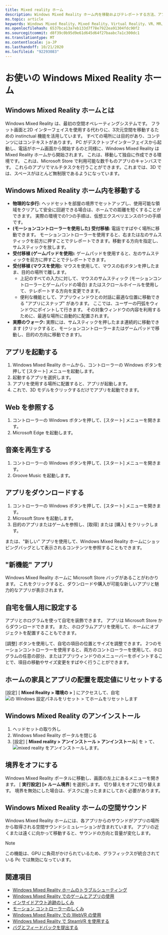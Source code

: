 ```yaml
---
title: Mixed reality ホーム
description: Windows Mixed Reality ホーム内を移動およびテレポートする方法、アプリとゲームを起動する方法、ホームをカスタマイズする方法、およびビジュアル、オーディオ、音声設定を変更する方法。
ms.topic: article
keywords: Windows Mixed Reality、Mixed Reality、Virtual Reality、VR、MR、Home、Navigate、Get、アプリ、ゲーム
ms.openlocfilehash: 6537bca13a7eb133d7f78e7922ea91304fdc90f2
ms.sourcegitcommit: d8f39c0b95d9e61d645d64f27baabc7a1c300dc1
ms.translationtype: MT
ms.contentlocale: ja-JP
ms.lasthandoff: 10/21/2020
ms.locfileid: "92293083"
---
```

# <a name="your-windows-mixed-reality-home"></a>お使いの Windows Mixed Reality ホーム

## <a name="what-is-the-windows-mixed-reality-home"></a>Windows Mixed Reality ホームとは

Windows Mixed Reality は、最初の空間オペレーティングシステムです。 フラット画面と2D インターフェイスを使用する代わりに、3次元空間を移動するための instinctual 機能を活用しています。 すべての場所には目的があり、コンテンツにはコンテキストがあります。 PC がデスクトップインターフェイスから起動し、電話がホーム画面から開始するのと同様に、Windows Mixed Reality は Mixed Reality ホームから開始されます。 これは、移動して独自に作成できる環境です。 これは、Microsoft Store で利用可能な数千ものアプリのキャンバスです。 これらのアプリでマルチタスクを行うことができます。これまでは、3D では、スペースがほとんど無制限であるようになっています。

## <a name="move-through-the-windows-mixed-reality-home"></a>Windows Mixed Reality ホーム内を移動する

* **物理的な歩行:** ヘッドセットを部屋の境界でセットアップし、使用可能な領域をクリアして安全に回避できる場合は、ホームでの距離を短くすることができます。 実際の環境での1つの手順は、仮想エクスペリエンスの1つの手順です。
* **(モーションコントローラーを使用した) 受付移植:** 電話ですばやく場所に移動できます。 モーションコントローラーを使用すると、右または左のサムスティックを前方に押すことでテレポートできます。移動する方向を指定し、サムスティックを放します。
* **受付移植 (ゲームパッドを使用):** ゲームパッドを使用すると、左のサムスティックを前方に押すことでテレポートできます。
* **受付移植 (マウスを使用):** マウスを使用して、マウスの右ボタンを押したまま、目的の場所で離します。
  * 上記のすべての入力に対して、マウスのサムスティック (モーションコントローラーとゲームパッドの場合) またはスクロールホイールを使用して、テレポートする方向を変更できます。
  * 便利な機能として、アプリウィンドウとの対話に最適な位置に移動できる "アプリにスナップ" があります。 ここでは、ユーザーの円弧をウィンドウにポイントして行きます。 その対象ウィンドウの内容を利用するために、最適な場所に自動的に配置されます。
* **実際のウォーク:** 実際には、サムスティックを押したまま連続的に移動できます (クリックすると、モーションコントローラーまたはゲームパッドで移動し、目的の方向に移動できます)。

## <a name="launch-an-app"></a>アプリを起動する

1. Windows Mixed Reality ホームから、コントローラーの Windows ボタンを押して [スタート] メニューを起動します。
2. 起動するアプリを選択します。
3. アプリを使用する場所に配置すると、アプリが起動します。
4. これで、3D モデルをクリックするだけでアプリを起動できます。

## <a name="browse-the-web"></a>Web を参照する

1. コントローラーの Windows ボタンを押して、[スタート] メニューを開きます。
2. Microsoft Edge を起動します。

## <a name="play-music"></a>音楽を再生する

1. コントローラーの Windows ボタンを押して、[スタート] メニューを開きます。
2. Groove Music を起動します。

## <a name="download-an-app"></a>アプリをダウンロードする

1. コントローラーの Windows ボタンを押して、[スタート] メニューを開きます。
2. Microsoft Store を起動します。
3. 目的のアプリまたはゲームを参照し、[取得] または [購入] をクリックします。

または、"新しい" アプリを使用して、Windows Mixed Reality ホームにショッピングバッグとして表示されるコンテンツを参照することもできます。

## <a name="what-is-the-new-for-you-app"></a>"新機能" アプリ

Windows Mixed Reality ホームに Microsoft Store バッグがあることがわかります。 これをクリックすると、ダウンロードや購入が可能な新しいアプリと魅力的なアプリが表示されます。

## <a name="personalize-my-home"></a>自宅を個人用に設定する

アプリとホログラムを使って自宅を装飾できます。 アプリは Microsoft Store からダウンロードできます。 また、ホログラムアプリを使用して、ホームにオブジェクトを配置することもできます。

[調整] ボタンを使用して、自宅の項目の位置とサイズを調整できます。 2つのモーションコントローラーを使用すると、両方のコントローラーを使用して、ホログラムの任意の部分、またはアプリウィンドウのメニューバーをポイントすることで、項目の移動やサイズ変更をすばやく行うことができます。

## <a name="reset-my-homes-furniture-and-app-placement-back-to-default"></a>ホームの家具とアプリの配置を既定値にリセットする

[設定] [ **Mixed Reality > 環境の >** ] にアクセスして、自宅 ![ の Windows 設定パネルをリセット > てホームをリセットします](images/1050px-environmentreset.png)

## <a name="uninstall-windows-mixed-reality"></a>Windows Mixed Reality のアンインストール

1. ヘッドセットの取り外し
2. Windows Mixed Reality ポータルを閉じる
3. [設定] [ **Mixed reality > アンインストール > アンインストール**] を > て、 ![ mixed reality をアンインストールします。](images/1050px-uninstall2.png)

## <a name="turn-off-the-boundary"></a>境界をオフにする

Windows Mixed Reality ポータルに移動し、画面の左上にあるメニューを開きます。 [ **実行設定] [> ルーム境界**] を選択します。 切り替えをオフに切り替えます。 境界を無効にした場合は、デスクに座ったままにしておく必要があります。

## <a name="spatial-sound-in-the-windows-mixed-reality-home"></a>Windows Mixed Reality ホームの空間サウンド

Windows Mixed Reality ホームには、各アプリからのサウンドがアプリの場所から取得される空間サウンドシミュレーションが含まれています。 アプリの近くまたは遠くに向かって移動すると、サウンドの方向と音量が変化します。 

> [!NOTE]
> この機能は、GPU に負荷がかけられているため、グラフィックスが統合されている Pc では無効になっています。

## <a name="see-also"></a>関連項目

* [Windows Mixed Reality ホームのトラブルシューティング](set-up-questions.md#my-controllers-arent-showing-in-my-windows-mixed-reality-home)
* [Windows Mixed Reality でのゲームとアプリの使用](using-games-and-apps-in-windows-mixed-reality.md)
* [インサイドアウト追跡のしくみ](tracking-system.md)
* [モーション コントローラーのしくみ](controllers-in-wmr.md)
* [Windows Mixed Reality での WebVR の使用](webvr.md)
* [Windows Mixed Reality で SteamVR を使用する](using-steamvr-with-windows-mixed-reality.md)
* [バグとフィードバックを提出する](filing-feedback.md)
